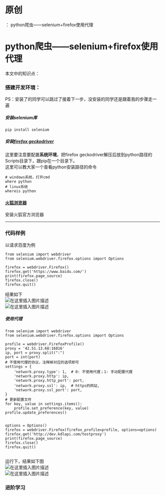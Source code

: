 # 原创
：  python爬虫——selenium+firefox使用代理

# python爬虫——selenium+firefox使用代理

本文中的知识点：

### 搭建开发环境：

PS：安装了的同学可以跳过了接着下一步，没安装的同学还是跟着我的步骤走一遍

##### 安装selenium库

```
pip install selenium

```

##### 安装[firefox geckodriver](https://github.com/mozilla/geckodriver/releases/tag/v0.26.0)

这里要注意要配置**系统环境**，把firefox geckodriver解压后放到python路径的Scripts目录下，跟pip在一个目录下。<br/> 这里可以教大家一个查看python安装路径的命令

```
# windows系统，打开cmd
where python
# linux系统
whereis python

```

#### [火狐浏览器](http://www.firefox.com.cn/)

安装火狐官方浏览器

---


### 代码样例

以请求百度为例

```
from selenium import webdriver
from selenium.webdriver.firefox.options import Options

firefox = webdriver.Firefox()
firefox.get('https://www.baidu.com/')
print(firefox.page_source)
firefox.close()
firefox.quit()

```

结果如下<br/> <img alt="在这里插入图片描述" src="https://i-blog.csdnimg.cn/blog_migrate/39bcf97881226421a8cd06e42b8c4f7f.png"/><br/> <img alt="在这里插入图片描述" src="https://i-blog.csdnimg.cn/blog_migrate/9b85ad9b95cc7f825035951b0b105da1.png"/>

##### 使用代理

```
from selenium import webdriver
from selenium.webdriver.firefox.options import Options

profile = webdriver.FirefoxProfile()
proxy = '42.51.13.68:16816'
ip, port = proxy.split(":")
port = int(port)
# 不使用代理的协议，注释掉对应的选项即可
settings = {
    'network.proxy.type': 1,  # 0: 不使用代理；1: 手动配置代理
    'network.proxy.http': ip,
    'network.proxy.http_port': port,
    'network.proxy.ssl': ip,  # https的网站,
    'network.proxy.ssl_port': port,
}
# 更新配置文件
for key, value in settings.items():
    profile.set_preference(key, value)
profile.update_preferences()


options = Options()
firefox = webdriver.Firefox(firefox_profile=profile, options=options)
firefox.get('http://dev.kdlapi.com/testproxy')
print(firefox.page_source)
firefox.close()
firefox.quit()
    

```

运行下，结果如下图<br/> <img alt="在这里插入图片描述" src="https://i-blog.csdnimg.cn/blog_migrate/9ee1aca77515470080c278f2f5099b36.png"/><br/> <img alt="在这里插入图片描述" src="https://i-blog.csdnimg.cn/blog_migrate/f636afcf9a83ab158dbd48dfadd22dc7.png"/>

### 进阶学习
